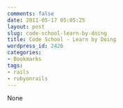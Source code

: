 ```yaml
---
comments: false
date: 2011-05-17 05:05:25
layout: post
slug: code-school-learn-by-doing
title: Code School - Learn by Doing
wordpress_id: 2426
categories:
- Bookmarks
tags:
- rails
- rubyonrails
---
```


None
